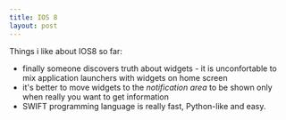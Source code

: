 ```yaml
---
title: IOS 8
layout: post
---
```


Things i like about IOS8 so far:

* finally someone discovers truth about widgets - it is unconfortable to mix application launchers with widgets on home screen
* it's better to move widgets to the *notification area* to be shown only when really you want to get information
* SWIFT programming language is really fast, Python-like and easy.
